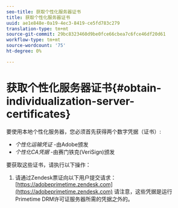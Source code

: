 ```yaml
---
seo-title: 获取个性化服务器证书
title: 获取个性化服务器证书
uuid: ae1e848e-0a19-4ec3-8419-ce5fd783c279
translation-type: tm+mt
source-git-commit: 29bc8323460d9be0fce66cbea7c6fce46df20d61
workflow-type: tm+mt
source-wordcount: '75'
ht-degree: 0%

---
```



# 获取个性化服务器证书{#obtain-individualization-server-certificates}

要使用本地个性化服务器，您必须首先获得两个数字凭据（证书）:

* *个性化运输凭证* -由Adobe颁发
* *个性化CA凭据* -由赛门铁克(VeriSign)颁发

要获取这些证书，请执行以下操作：

1. 请通过Zendesk票证向以下用户提交请求：[https://adobeprimetime.zendesk.com](https://adobeprimetime.zendesk.com)
请注意，这些凭据是运行Primetime DRM许可证服务器所需的凭据之外的。

